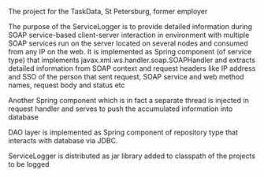 The project for the TaskData, St Petersburg, former employer
 
The purpose of the ServiceLogger is to provide detailed information during SOAP service-based client-server interaction
in environment with multiple SOAP services run on the server located on several nodes and consumed from any IP on the web.
It is implemented as Spring component (of service type) that implements javax.xml.ws.handler.soap.SOAPHandler and extracts detailed information from SOAP context and request headers like IP address and SSO of the person that sent request, 
SOAP service and web method names, request body and status etc

Another Spring component which is in fact a separate thread is injected in request handler 
and serves to push the accumulated information into database

DAO layer is implemented as Spring component of repository type that interacts with database via JDBC.

ServiceLogger is distributed as jar library added to classpath of the projects to be logged
